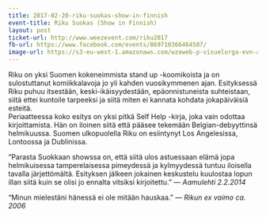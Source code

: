 ```yaml
---
title: 2017-02-20-riku-suokas-show-in-finnish
event-title: Riku Suokas (Show in Finnish)
layout: post
ticket-url: http://www.weezevent.com/riku2017
fb-url: https://www.facebook.com/events/869710366464507/
image-url: https://s3-eu-west-1.amazonaws.com/wzeweb-p-visuelorga-evn-affiche-thumb/affiche_208468.thumb53700.1477578712.jpg
---
```


Riku on yksi Suomen kokeneimmista stand up -koomikoista ja on sulostuttanut komiikkalavoja jo yli kahden vuosikymmenen ajan. Esityksessä Riku puhuu itsestään, keski-ikäisyydestään, epäonnistuneista suhteistaan, siitä ettei kuntoile tarpeeksi ja siitä miten ei kannata kohdata jokapäiväisiä esteitä.  
Periaatteessa koko esitys on yksi pitkä Self Help  -kirja, joka vain odottaa kirjoittamista. Hän on iloinen siitä että pääsee tekemään Belgian-debyyttinsä helmikuussa. Suomen ulkopuolella Riku on esiintynyt Los Angelesissa, Lontoossa ja Dublinissa.

“Parasta Suokkaan showssa on, että siitä ulos astuessaan elämä jopa helmikuisessa tamperelaisessa pimeydessä ja kylmyydessä tuntuu iloisella tavalla järjettömältä. Esityksen jälkeen jokainen keskustelu kuulostaa lopun illan siitä kuin se olisi jo ennalta vitsiksi kirjoitettu.” &mdash; _Aamulehti 2.2.2014_

“Minun mielestäni hänessä ei ole mitään hauskaa.” &mdash; _Rikun ex vaimo ca. 2006_